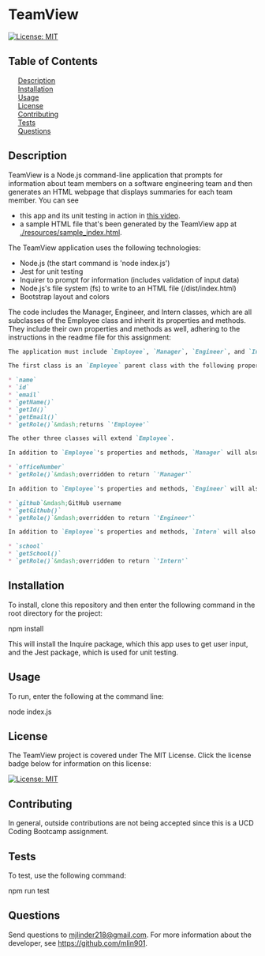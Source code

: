 # TeamView

[![License: MIT](https://img.shields.io/badge/License-MIT-yellow.svg)](https://opensource.org/licenses/MIT)

## Table of Contents

&nbsp;&nbsp;&nbsp;&nbsp;&nbsp;[Description](#description)<br/>
&nbsp;&nbsp;&nbsp;&nbsp;&nbsp;[Installation](#installation)<br/>
&nbsp;&nbsp;&nbsp;&nbsp;&nbsp;[Usage](#usage)<br/>
&nbsp;&nbsp;&nbsp;&nbsp;&nbsp;[License](#license)<br/>
&nbsp;&nbsp;&nbsp;&nbsp;&nbsp;[Contributing](#contributing)<br/>
&nbsp;&nbsp;&nbsp;&nbsp;&nbsp;[Tests](#tests)<br/>
&nbsp;&nbsp;&nbsp;&nbsp;&nbsp;[Questions](#questions)<br/>

## Description

TeamView is a Node.js command-line application that prompts for information about team members on a software engineering team and then generates an HTML webpage that displays summaries for each team member. You can see 

- this app and its unit testing in action in [this video](https://drive.google.com/file/d/1pXUBh4TZovhNx-MBD-pnDCqFcWd6Y5DL/view?usp=sharing).
- a sample HTML file that's been generated by the TeamView app at [./resources/sample_index.html](./resources/sample_index.html).

The TeamView application uses the following technologies:

- Node.js (the start command is 'node index.js')
- Jest for unit testing
- Inquirer to prompt for information (includes validation of input data)
- Node.js's file system (fs) to write to an HTML file (/dist/index.html)
- Bootstrap layout and colors

The code includes the Manager, Engineer, and Intern classes, which are all subclasses of the Employee class and inherit its properties and methods. They include their own properties and methods as well, adhering to the instructions in the readme file for this assignment: 

```md
The application must include `Employee`, `Manager`, `Engineer`, and `Intern` classes. The tests for these classes (in the `_tests_` directory) must ALL pass.

The first class is an `Employee` parent class with the following properties and methods:

* `name`
* `id`
* `email`
* `getName()`
* `getId()`
* `getEmail()`
* `getRole()`&mdash;returns `'Employee'`

The other three classes will extend `Employee`.

In addition to `Employee`'s properties and methods, `Manager` will also have the following:

* `officeNumber`
* `getRole()`&mdash;overridden to return `'Manager'`

In addition to `Employee`'s properties and methods, `Engineer` will also have the following:

* `github`&mdash;GitHub username
* `getGithub()`
* `getRole()`&mdash;overridden to return `'Engineer'`

In addition to `Employee`'s properties and methods, `Intern` will also have the following:

* `school`
* `getSchool()`
* `getRole()`&mdash;overridden to return `'Intern'`
```

## Installation

To install, clone this repository and then enter the following command in the root directory for the project:

  npm install    

This will install the Inquire package, which this app uses to get user input, and the Jest package, which is used for unit testing.

## Usage

To run, enter the following at the command line:

  node index.js

## License

The TeamView project is covered under The MIT License. Click the license badge below for information on this license:

[![License: MIT](https://img.shields.io/badge/License-MIT-yellow.svg)](https://opensource.org/licenses/MIT)

## Contributing

In general, outside contributions are not being accepted since this is a UCD Coding Bootcamp assignment. 

## Tests

To test, use the following command:

  npm run test

## Questions
Send questions to mjlinder218@gmail.com. 
For more information about the developer, see https://github.com/mlin901.